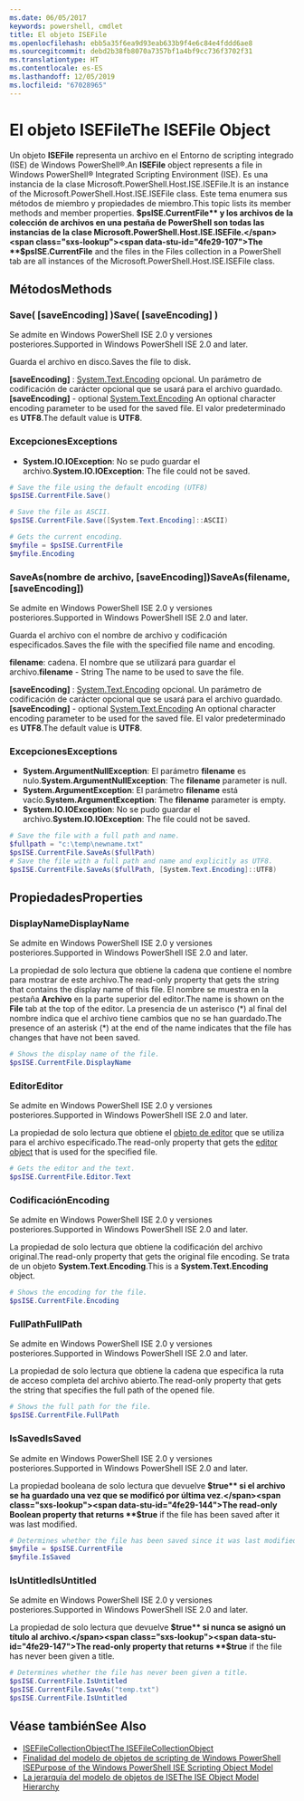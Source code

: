 ```yaml
---
ms.date: 06/05/2017
keywords: powershell, cmdlet
title: El objeto ISEFile
ms.openlocfilehash: ebb5a35f6ea9d93eab633b9f4e6c84e4fddd6ae8
ms.sourcegitcommit: debd2b38fb8070a7357bf1a4bf9cc736f3702f31
ms.translationtype: HT
ms.contentlocale: es-ES
ms.lasthandoff: 12/05/2019
ms.locfileid: "67028965"
---
```

# <a name="the-isefile-object"></a><span data-ttu-id="4fe29-103">El objeto ISEFile</span><span class="sxs-lookup"><span data-stu-id="4fe29-103">The ISEFile Object</span></span>

<span data-ttu-id="4fe29-104">Un objeto **ISEFile** representa un archivo en el Entorno de scripting integrado (ISE) de Windows PowerShell®.</span><span class="sxs-lookup"><span data-stu-id="4fe29-104">An **ISEFile** object represents a file in Windows PowerShell® Integrated Scripting Environment (ISE).</span></span> <span data-ttu-id="4fe29-105">Es una instancia de la clase Microsoft.PowerShell.Host.ISE.ISEFile.</span><span class="sxs-lookup"><span data-stu-id="4fe29-105">It is an instance of the Microsoft.PowerShell.Host.ISE.ISEFile class.</span></span> <span data-ttu-id="4fe29-106">Este tema enumera sus métodos de miembro y propiedades de miembro.</span><span class="sxs-lookup"><span data-stu-id="4fe29-106">This topic lists its member methods and member properties.</span></span> <span data-ttu-id="4fe29-107">**$psISE.CurrentFile** y los archivos de la colección de archivos en una pestaña de PowerShell son todas las instancias de la clase Microsoft.PowerShell.Host.ISE.ISEFile.</span><span class="sxs-lookup"><span data-stu-id="4fe29-107">The **$psISE.CurrentFile** and the files in the Files collection in a PowerShell tab are all instances of the Microsoft.PowerShell.Host.ISE.ISEFile class.</span></span>

## <a name="methods"></a><span data-ttu-id="4fe29-108">Métodos</span><span class="sxs-lookup"><span data-stu-id="4fe29-108">Methods</span></span>

### <a name="save-saveencoding-"></a><span data-ttu-id="4fe29-109">Save\( \[saveEncoding\] \)</span><span class="sxs-lookup"><span data-stu-id="4fe29-109">Save\( \[saveEncoding\] \)</span></span>

<span data-ttu-id="4fe29-110">Se admite en Windows PowerShell ISE 2.0 y versiones posteriores.</span><span class="sxs-lookup"><span data-stu-id="4fe29-110">Supported in Windows PowerShell ISE 2.0 and later.</span></span>

<span data-ttu-id="4fe29-111">Guarda el archivo en disco.</span><span class="sxs-lookup"><span data-stu-id="4fe29-111">Saves the file to disk.</span></span>

<span data-ttu-id="4fe29-112">**\[saveEncoding\]** : [System.Text.Encoding](https://msdn.microsoft.com/library/system.text.encoding.aspx) opcional. Un parámetro de codificación de carácter opcional que se usará para el archivo guardado.</span><span class="sxs-lookup"><span data-stu-id="4fe29-112">**\[saveEncoding\]** - optional [System.Text.Encoding](https://msdn.microsoft.com/library/system.text.encoding.aspx) An optional character encoding parameter to be used for the saved file.</span></span> <span data-ttu-id="4fe29-113">El valor predeterminado es **UTF8**.</span><span class="sxs-lookup"><span data-stu-id="4fe29-113">The default value is **UTF8**.</span></span>

### <a name="exceptions"></a><span data-ttu-id="4fe29-114">Excepciones</span><span class="sxs-lookup"><span data-stu-id="4fe29-114">Exceptions</span></span>

- <span data-ttu-id="4fe29-115">**System.IO.IOException**: No se pudo guardar el archivo.</span><span class="sxs-lookup"><span data-stu-id="4fe29-115">**System.IO.IOException**: The file could not be saved.</span></span>

```powershell
# Save the file using the default encoding (UTF8)
$psISE.CurrentFile.Save()

# Save the file as ASCII.
$psISE.CurrentFile.Save([System.Text.Encoding]::ASCII)

# Gets the current encoding.
$myfile = $psISE.CurrentFile
$myfile.Encoding
```

### <a name="saveasfilename-saveencoding"></a><span data-ttu-id="4fe29-116">SaveAs\(nombre de archivo, \[saveEncoding\]\)</span><span class="sxs-lookup"><span data-stu-id="4fe29-116">SaveAs\(filename, \[saveEncoding\]\)</span></span>

<span data-ttu-id="4fe29-117">Se admite en Windows PowerShell ISE 2.0 y versiones posteriores.</span><span class="sxs-lookup"><span data-stu-id="4fe29-117">Supported in Windows PowerShell ISE 2.0 and later.</span></span>

<span data-ttu-id="4fe29-118">Guarda el archivo con el nombre de archivo y codificación especificados.</span><span class="sxs-lookup"><span data-stu-id="4fe29-118">Saves the file with the specified file name and encoding.</span></span>

<span data-ttu-id="4fe29-119">**filename**: cadena. El nombre que se utilizará para guardar el archivo.</span><span class="sxs-lookup"><span data-stu-id="4fe29-119">**filename** - String The name to be used to save the file.</span></span>

<span data-ttu-id="4fe29-120">**\[saveEncoding\]** : [System.Text.Encoding](https://msdn.microsoft.com/library/system.text.encoding.aspx) opcional. Un parámetro de codificación de carácter opcional que se usará para el archivo guardado.</span><span class="sxs-lookup"><span data-stu-id="4fe29-120">**\[saveEncoding\]** - optional [System.Text.Encoding](https://msdn.microsoft.com/library/system.text.encoding.aspx) An optional character encoding parameter to be used for the saved file.</span></span> <span data-ttu-id="4fe29-121">El valor predeterminado es **UTF8**.</span><span class="sxs-lookup"><span data-stu-id="4fe29-121">The default value is **UTF8**.</span></span>

### <a name="exceptions"></a><span data-ttu-id="4fe29-122">Excepciones</span><span class="sxs-lookup"><span data-stu-id="4fe29-122">Exceptions</span></span>

- <span data-ttu-id="4fe29-123">**System.ArgumentNullException**: El parámetro **filename** es nulo.</span><span class="sxs-lookup"><span data-stu-id="4fe29-123">**System.ArgumentNullException**: The **filename** parameter is null.</span></span>
- <span data-ttu-id="4fe29-124">**System.ArgumentException**: El parámetro **filename** está vacío.</span><span class="sxs-lookup"><span data-stu-id="4fe29-124">**System.ArgumentException**: The **filename** parameter is empty.</span></span>
- <span data-ttu-id="4fe29-125">**System.IO.IOException**: No se pudo guardar el archivo.</span><span class="sxs-lookup"><span data-stu-id="4fe29-125">**System.IO.IOException**: The file could not be saved.</span></span>

```powershell
# Save the file with a full path and name.
$fullpath = "c:\temp\newname.txt"
$psISE.CurrentFile.SaveAs($fullPath)
# Save the file with a full path and name and explicitly as UTF8.
$psISE.CurrentFile.SaveAs($fullPath, [System.Text.Encoding]::UTF8)
```

## <a name="properties"></a><span data-ttu-id="4fe29-126">Propiedades</span><span class="sxs-lookup"><span data-stu-id="4fe29-126">Properties</span></span>

### <a name="displayname"></a><span data-ttu-id="4fe29-127">DisplayName</span><span class="sxs-lookup"><span data-stu-id="4fe29-127">DisplayName</span></span>

<span data-ttu-id="4fe29-128">Se admite en Windows PowerShell ISE 2.0 y versiones posteriores.</span><span class="sxs-lookup"><span data-stu-id="4fe29-128">Supported in Windows PowerShell ISE 2.0 and later.</span></span>

<span data-ttu-id="4fe29-129">La propiedad de solo lectura que obtiene la cadena que contiene el nombre para mostrar de este archivo.</span><span class="sxs-lookup"><span data-stu-id="4fe29-129">The read-only property that gets the string that contains the display name of this file.</span></span> <span data-ttu-id="4fe29-130">El nombre se muestra en la pestaña **Archivo** en la parte superior del editor.</span><span class="sxs-lookup"><span data-stu-id="4fe29-130">The name is shown on the **File** tab at the top of the editor.</span></span> <span data-ttu-id="4fe29-131">La presencia de un asterisco \(\*\) al final del nombre indica que el archivo tiene cambios que no se han guardado.</span><span class="sxs-lookup"><span data-stu-id="4fe29-131">The presence of an asterisk \(\*\) at the end of the name indicates that the file has changes that have not been saved.</span></span>

```powershell
# Shows the display name of the file.
$psISE.CurrentFile.DisplayName
```

### <a name="editor"></a><span data-ttu-id="4fe29-132">Editor</span><span class="sxs-lookup"><span data-stu-id="4fe29-132">Editor</span></span>

<span data-ttu-id="4fe29-133">Se admite en Windows PowerShell ISE 2.0 y versiones posteriores.</span><span class="sxs-lookup"><span data-stu-id="4fe29-133">Supported in Windows PowerShell ISE 2.0 and later.</span></span>

<span data-ttu-id="4fe29-134">La propiedad de solo lectura que obtiene el [objeto de editor](The-ISEEditor-Object.md) que se utiliza para el archivo especificado.</span><span class="sxs-lookup"><span data-stu-id="4fe29-134">The read-only property that gets the [editor object](The-ISEEditor-Object.md) that is used for the specified file.</span></span>

```powershell
# Gets the editor and the text.
$psISE.CurrentFile.Editor.Text
```

### <a name="encoding"></a><span data-ttu-id="4fe29-135">Codificación</span><span class="sxs-lookup"><span data-stu-id="4fe29-135">Encoding</span></span>

<span data-ttu-id="4fe29-136">Se admite en Windows PowerShell ISE 2.0 y versiones posteriores.</span><span class="sxs-lookup"><span data-stu-id="4fe29-136">Supported in Windows PowerShell ISE 2.0 and later.</span></span>

<span data-ttu-id="4fe29-137">La propiedad de solo lectura que obtiene la codificación del archivo original.</span><span class="sxs-lookup"><span data-stu-id="4fe29-137">The read-only property that gets the original file encoding.</span></span> <span data-ttu-id="4fe29-138">Se trata de un objeto **System.Text.Encoding**.</span><span class="sxs-lookup"><span data-stu-id="4fe29-138">This is a **System.Text.Encoding** object.</span></span>

```powershell
# Shows the encoding for the file.
$psISE.CurrentFile.Encoding
```

### <a name="fullpath"></a><span data-ttu-id="4fe29-139">FullPath</span><span class="sxs-lookup"><span data-stu-id="4fe29-139">FullPath</span></span>

<span data-ttu-id="4fe29-140">Se admite en Windows PowerShell ISE 2.0 y versiones posteriores.</span><span class="sxs-lookup"><span data-stu-id="4fe29-140">Supported in Windows PowerShell ISE 2.0 and later.</span></span>

<span data-ttu-id="4fe29-141">La propiedad de solo lectura que obtiene la cadena que especifica la ruta de acceso completa del archivo abierto.</span><span class="sxs-lookup"><span data-stu-id="4fe29-141">The read-only property that gets the string that specifies the full path of the opened file.</span></span>

```powershell
# Shows the full path for the file.
$psISE.CurrentFile.FullPath
```

### <a name="issaved"></a><span data-ttu-id="4fe29-142">IsSaved</span><span class="sxs-lookup"><span data-stu-id="4fe29-142">IsSaved</span></span>

<span data-ttu-id="4fe29-143">Se admite en Windows PowerShell ISE 2.0 y versiones posteriores.</span><span class="sxs-lookup"><span data-stu-id="4fe29-143">Supported in Windows PowerShell ISE 2.0 and later.</span></span>

<span data-ttu-id="4fe29-144">La propiedad booleana de solo lectura que devuelve **$true** si el archivo se ha guardado una vez que se modificó por última vez.</span><span class="sxs-lookup"><span data-stu-id="4fe29-144">The read-only Boolean property that returns **$true** if the file has been saved after it was last modified.</span></span>

```powershell
# Determines whether the file has been saved since it was last modified.
$myfile = $psISE.CurrentFile
$myfile.IsSaved
```

### <a name="isuntitled"></a><span data-ttu-id="4fe29-145">IsUntitled</span><span class="sxs-lookup"><span data-stu-id="4fe29-145">IsUntitled</span></span>

<span data-ttu-id="4fe29-146">Se admite en Windows PowerShell ISE 2.0 y versiones posteriores.</span><span class="sxs-lookup"><span data-stu-id="4fe29-146">Supported in Windows PowerShell ISE 2.0 and later.</span></span>

<span data-ttu-id="4fe29-147">La propiedad de solo lectura que devuelve **$true** si nunca se asignó un título al archivo.</span><span class="sxs-lookup"><span data-stu-id="4fe29-147">The read-only property that returns **$true** if the file has never been given a title.</span></span>

```powershell
# Determines whether the file has never been given a title.
$psISE.CurrentFile.IsUntitled
$psISE.CurrentFile.SaveAs("temp.txt")
$psISE.CurrentFile.IsUntitled
```

## <a name="see-also"></a><span data-ttu-id="4fe29-148">Véase también</span><span class="sxs-lookup"><span data-stu-id="4fe29-148">See Also</span></span>

- [<span data-ttu-id="4fe29-149">ISEFileCollectionObject</span><span class="sxs-lookup"><span data-stu-id="4fe29-149">The ISEFileCollectionObject</span></span>](The-ISEFileCollection-Object.md)
- [<span data-ttu-id="4fe29-150">Finalidad del modelo de objetos de scripting de Windows PowerShell ISE</span><span class="sxs-lookup"><span data-stu-id="4fe29-150">Purpose of the Windows PowerShell ISE Scripting Object Model</span></span>](Purpose-of-the-Windows-PowerShell-ISE-Scripting-Object-Model.md)
- [<span data-ttu-id="4fe29-151">La jerarquía del modelo de objetos de ISE</span><span class="sxs-lookup"><span data-stu-id="4fe29-151">The ISE Object Model Hierarchy</span></span>](The-ISE-Object-Model-Hierarchy.md)
